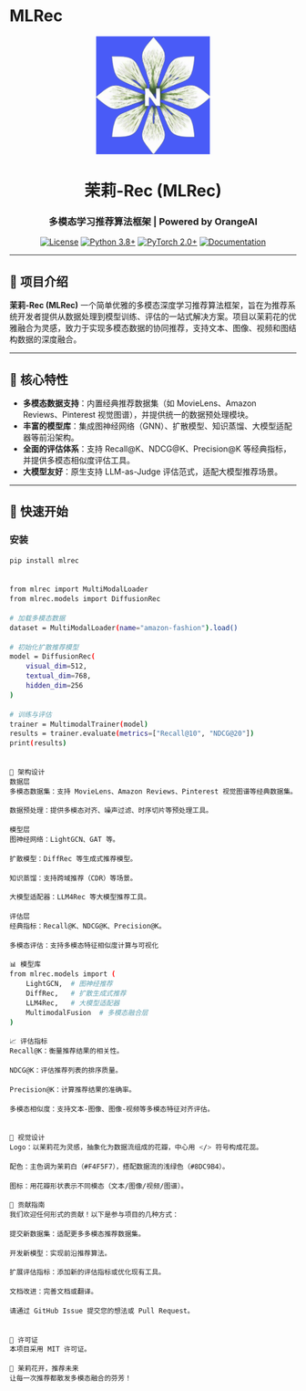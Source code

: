 # MLRec

<div align="center">
  <img src="docs/MLRecV1.png" width="200" alt="茉莉-Rec Logo">
  <h1>茉莉-Rec (MLRec)</h1>
  <h3>多模态学习推荐算法框架 | Powered by OrangeAI</h3>

  [![License](https://img.shields.io/badge/License-MIT-blue)]()
  [![Python 3.8+](https://img.shields.io/badge/Python-3.8+-green)]()
  [![PyTorch 2.0+](https://img.shields.io/badge/PyTorch-2.0+-red)]()
  [![Documentation](https://img.shields.io/badge/Docs-Passing-brightgreen)]()
</div>

---

## 🌸 项目介绍

**茉莉-Rec (MLRec)** 一个简单优雅的多模态深度学习推荐算法框架，旨在为推荐系统开发者提供从数据处理到模型训练、评估的一站式解决方案。项目以茉莉花的优雅融合为灵感，致力于实现多模态数据的协同推荐，支持文本、图像、视频和图结构数据的深度融合。

---

## 🎯 核心特性

- **多模态数据支持**：内置经典推荐数据集（如 MovieLens、Amazon Reviews、Pinterest 视觉图谱），并提供统一的数据预处理模块。
- **丰富的模型库**：集成图神经网络（GNN）、扩散模型、知识蒸馏、大模型适配器等前沿架构。
- **全面的评估体系**：支持 Recall@K、NDCG@K、Precision@K 等经典指标，并提供多模态相似度评估工具。
- **大模型友好**：原生支持 LLM-as-Judge 评估范式，适配大模型推荐场景。

---

## 🚀 快速开始

### 安装

```bash
pip install mlrec


from mlrec import MultiModalLoader
from mlrec.models import DiffusionRec

# 加载多模态数据
dataset = MultiModalLoader(name="amazon-fashion").load()

# 初始化扩散推荐模型
model = DiffusionRec(
    visual_dim=512, 
    textual_dim=768,
    hidden_dim=256
)

# 训练与评估
trainer = MultimodalTrainer(model)
results = trainer.evaluate(metrics=["Recall@10", "NDCG@20"])
print(results)


🧩 架构设计
数据层
多模态数据集：支持 MovieLens、Amazon Reviews、Pinterest 视觉图谱等经典数据集。

数据预处理：提供多模态对齐、噪声过滤、时序切片等预处理工具。

模型层
图神经网络：LightGCN、GAT 等。

扩散模型：DiffRec 等生成式推荐模型。

知识蒸馏：支持跨域推荐（CDR）等场景。

大模型适配器：LLM4Rec 等大模型推荐工具。

评估层
经典指标：Recall@K、NDCG@K、Precision@K。

多模态评估：支持多模态特征相似度计算与可视化

📊 模型库
from mlrec.models import (
    LightGCN,  # 图神经推荐
    DiffRec,   # 扩散生成式推荐
    LLM4Rec,   # 大模型适配器
    MultimodalFusion  # 多模态融合层
)

📈 评估指标
Recall@K：衡量推荐结果的相关性。

NDCG@K：评估推荐列表的排序质量。

Precision@K：计算推荐结果的准确率。

多模态相似度：支持文本-图像、图像-视频等多模态特征对齐评估。


🌼 视觉设计
Logo：以茉莉花为灵感，抽象化为数据流组成的花瓣，中心用 </> 符号构成花蕊。

配色：主色调为茉莉白（#F4F5F7），搭配数据流的浅绿色（#8DC9B4）。

图标：用花瓣形状表示不同模态（文本/图像/视频/图谱）。

🤝 贡献指南
我们欢迎任何形式的贡献！以下是参与项目的几种方式：

提交新数据集：适配更多多模态推荐数据集。

开发新模型：实现前沿推荐算法。

扩展评估指标：添加新的评估指标或优化现有工具。

文档改进：完善文档或翻译。

请通过 GitHub Issue 提交您的想法或 Pull Request。


📜 许可证
本项目采用 MIT 许可证。

🌸 茉莉花开，推荐未来
让每一次推荐都散发多模态融合的芬芳！